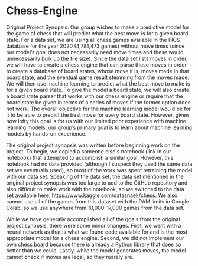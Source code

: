 # Chess-Engine
Original Project Synopsis:
Our group wishes to make a predictive model for the game of chess that will predict what the best move is for a given board state. For a data set, we are using all chess games available in the FICS database for the year 2020 (4,781,473 games) without move times (since our model’s goal does not necessarily need move times and these would unnecessarily bulk up the file size). Since the data set lists moves in order, we will have to create a chess engine that can parse these moves in order to create a database of board states, whose move it is, moves made in that board state, and the eventual game result stemming from the moves made. We will then use machine learning to predict what the best move to make is for a given board state. To give the model a board state, we will also create a board state parser that works with our chess engine or require that the board state be given in terms of a series of moves if the former option does not work. The overall objective for the machine learning model would be for it to be able to predict the best move for every board state. However, given how lofty this goal is for us with our limited prior experience with machine learning models, our group’s primary goal is to learn about machine learning models by hands-on experience.

The original project synopsis was written before beginning work on the project. To begin, we copied a someone else's notebook (link in our notebook) that attempted to accomplish a similar goal. However, this notebook had no data provided (although I suspect they used the same data set we eventually used), so most of the work was spent retraining the model with our data set. Speaking of the data set, the data set mentioned in the original project synopsis was too large to add to the GitHub repository and also difficult to make work with the notebook, so we switched to the data set available here: https://www.kaggle.com/datasnaek/chess. We also cannot use all of the games from this dataset with the RAM limits in Google Colab, so we use anywhere from 10,000-17,000 games from the data set.

While we have generally accomplished all of the goals from the original project synopsis, there were some minor changes. First, we went with a neural network as that is what we found code available for and is the most appropriate model for a chess engine. Second, we did not implement our own chess board because there is already a Python library that does so better than we could. Lastly, while the model generates moves, the model cannot check if moves are legal, so they rearely are.
